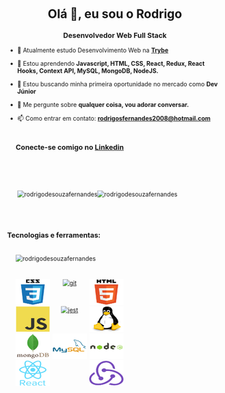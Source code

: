 <h1 align="center">Olá 👋, eu sou o Rodrigo</h1>
<h3 align="center">Desenvolvedor Web Full Stack</h3>

- 🔭 Atualmente estudo Desenvolvimento Web na <a href="https://www.betrybe.com/">**Trybe**</a>

- 🌱 Estou aprendendo **Javascript, HTML, CSS, React, Redux, React Hooks, Context API, MySQL, MongoDB, NodeJS.**

- 🤝 Estou buscando minha primeira oportunidade no mercado como **Dev Júnior**

- 💬 Me pergunte sobre **qualquer coisa, vou adorar conversar.**

- 📫 Como entrar em contato: **rodrigosfernandes2008@hotmail.com**

<h3 style="padding:20px">Conecte-se comigo no <a href=https://www.linkedin.com/in/rodrigo-de-souza-fernandes target="blank">Linkedin</a></h3>

<div style="display: flex; align-items:center; flex-wrap:wrap; padding:20px">
<p>&nbsp;<img style="padding:20px 0; width:90%"  src="https://github-readme-stats.vercel.app/api?username=rodrigodesouzafernandes&show_icons=true&locale=en" alt="rodrigodesouzafernandes" /></p>

<p><img style="padding:20px 0; width:90%" src="https://github-readme-streak-stats.herokuapp.com/?user=rodrigodesouzafernandes&" alt="rodrigodesouzafernandes" /></p>
</div>

<h3 align="left">Tecnologias e ferramentas:</h3>
<p><img style="padding:20px; float:left"  src="https://github-readme-stats.vercel.app/api/top-langs?username=rodrigodesouzafernandes&show_icons=true&locale=en&layout=compact" alt="rodrigodesouzafernandes" /></p>
<p style="display:flex; justify-content:space-between; padding:20px; flex-wrap:wrap; width:50%"> <a href="https://www.w3schools.com/css/" target="_blank"> <img src="https://raw.githubusercontent.com/devicons/devicon/master/icons/css3/css3-original-wordmark.svg" alt="css3" width="80" height="60"/> </a> <a href="https://git-scm.com/" target="_blank"> <img src="https://www.vectorlogo.zone/logos/git-scm/git-scm-icon.svg" alt="git" width="80" height="60"/> </a> <a href="https://www.w3.org/html/" target="_blank"> <img src="https://raw.githubusercontent.com/devicons/devicon/master/icons/html5/html5-original-wordmark.svg" alt="html5" width="80" height="60"/> </a> <a href="https://developer.mozilla.org/en-US/docs/Web/JavaScript" target="_blank"> <img src="https://raw.githubusercontent.com/devicons/devicon/master/icons/javascript/javascript-original.svg" alt="javascript" width="80" height="60"/> </a> <a href="https://jestjs.io" target="_blank"> <img src="https://www.vectorlogo.zone/logos/jestjsio/jestjsio-icon.svg" alt="jest" width="80" height="60"/> </a> <a href="https://www.linux.org/" target="_blank"> <img src="https://raw.githubusercontent.com/devicons/devicon/master/icons/linux/linux-original.svg" alt="linux" width="80" height="60"/> </a> <a href="https://www.mongodb.com/" target="_blank"> <img src="https://raw.githubusercontent.com/devicons/devicon/master/icons/mongodb/mongodb-original-wordmark.svg" alt="mongodb" width="80" height="60"/> </a> <a href="https://www.mysql.com/" target="_blank"> <img src="https://raw.githubusercontent.com/devicons/devicon/master/icons/mysql/mysql-original-wordmark.svg" alt="mysql" width="80" height="60"/> </a> <a href="https://nodejs.org" target="_blank"> <img src="https://raw.githubusercontent.com/devicons/devicon/master/icons/nodejs/nodejs-original-wordmark.svg" alt="nodejs" width="80" height="60"/> </a> <a href="https://reactjs.org/" target="_blank"> <img src="https://raw.githubusercontent.com/devicons/devicon/master/icons/react/react-original-wordmark.svg" alt="react" width="80" height="60"/> </a> <a href="https://redux.js.org" target="_blank"> <img src="https://raw.githubusercontent.com/devicons/devicon/master/icons/redux/redux-original.svg" alt="redux" width="80" height="60" /> </a> </p>
